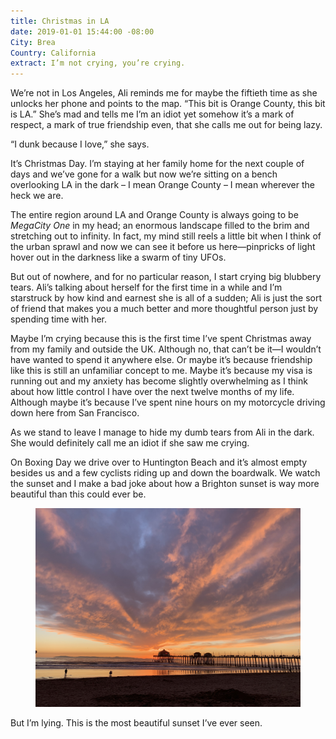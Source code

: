 ```yaml
---
title: Christmas in LA
date: 2019-01-01 15:44:00 -08:00
City: Brea
Country: California
extract: I’m not crying, you’re crying.
---
```


We’re not in Los Angeles, Ali reminds me for maybe the fiftieth time as she unlocks her phone and points to the map. “This bit is Orange County, this bit is LA.” She’s mad and tells me I’m an idiot yet somehow it’s a mark of respect, a mark of true friendship even, that she calls me out for being lazy.

“I dunk because I love,” she says.

It’s Christmas Day. I’m staying at her family home for the next couple of days and we’ve gone for a walk but now we’re sitting on a bench overlooking LA in the dark – I mean Orange County – I mean wherever the heck we are. 

The entire region around LA and Orange County is always going to be _MegaCity One_ in my head; an enormous landscape filled to the brim and stretching out to infinity. In fact, my mind still reels a little bit when I think of the urban sprawl and now we can see it before us here—pinpricks of light hover out in the darkness like a swarm of tiny UFOs.  

But out of nowhere, and for no particular reason, I start crying big blubbery tears. Ali’s talking about herself for the first time in a while and I’m starstruck by how kind and earnest she is all of a sudden; Ali is just the sort of friend that makes you a much better and more thoughtful person just by spending time with her.

Maybe I’m crying because this is the first time I’ve spent Christmas away from my family and outside the UK. Although no, that can’t be it—I wouldn’t have wanted to spend it anywhere else. Or maybe it’s because friendship like this is still an unfamiliar concept to me. Maybe it’s because my visa is running out and my anxiety has become slightly overwhelming as I think about how little control I have over the next twelve months of my life. Although maybe it’s because I’ve spent nine hours on my motorcycle driving down here from San Francisco.

As we stand to leave I manage to hide my dumb tears from Ali in the dark. She would definitely call me an idiot if she saw me crying. 

On Boxing Day we drive over to Huntington Beach and it’s almost empty besides us and a few cyclists riding up and down the boardwalk. We watch the sunset and I make a bad joke about how a Brighton sunset is way more beautiful than this could ever be. 

<figure class="m-wrapper--full">
  <img src="/uploads/IMG_0199.jpg" alt="Huntington Beach" />
</figure>

But I’m lying. This is the most beautiful sunset I’ve ever seen. 